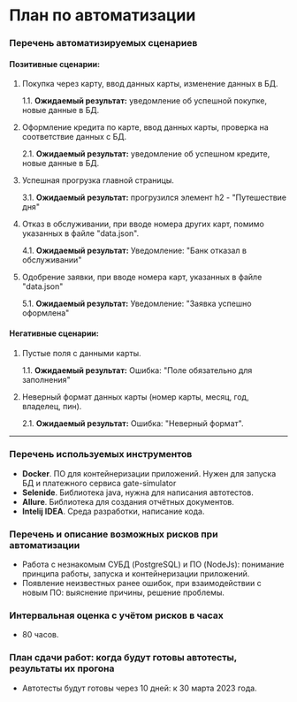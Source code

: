 # План по автоматизации

### Перечень автоматизируемых сценариев

#### Позитивные сценарии:

1. Покупка через карту, ввод данных карты, изменение данных в БД.

    1.1. **Ожидаемый результат:** уведомление об успешной покупке, новые данные в БД.


2. Оформление кредита по карте, ввод данных карты, проверка на соответствие данных с БД.

    2.1. **Ожидаемый результат:** уведомление об успешном кредите, новые данные в БД.

3. Успешная прогрузка главной страницы.

    3.1. **Ожидаемый результат:** прогрузился элемент h2 - "Путешествие дня"

4. Отказ в обслуживании, при вводе номера других карт, помимо указанных в файле "data.json".

    4.1. **Ожидаемый результат:** Уведомление: "Банк отказал в обслуживании"

5. Одобрение заявки, при вводе номера карт, указанных в файле "data.json"

   5.1. **Ожидаемый результат:** Уведомление: "Заявка успешно оформлена"

#### Негативные сценарии:

1. Пустые поля с данными карты.

    1.1. **Ожидаемый результат:** Ошибка: "Поле обязательно для заполнения"

2. Неверный формат данных карты (номер карты, месяц, год, владелец, пин).

    2.1. **Ожидаемый результат:** Ошибка: "Неверный формат".

---------------------
### Перечень используемых инструментов

- **Docker**. ПО для контейнеризации приложений. Нужен для запуска БД и платежного сервиса gate-simulator
- **Selenide**. Библиотека java, нужна для написания автотестов.
- **Allure**. Библиотека для создания отчётных документов.
- **Intelij IDEA**. Среда разработки, написание кода.

### Перечень и описание возможных рисков при автоматизации

- Работа с незнакомым СУБД (PostgreSQL) и ПО (NodeJs): понимание принципа работы, запуска и контейнеризации приложений.
- Появление неизвестных ранее ошибок, при взаимодействии с новым ПО: выяснение причины, решение проблемы.

### Интервальная оценка с учётом рисков в часах

- 80 часов.

### План сдачи работ: когда будут готовы автотесты, результаты их прогона

- Автотесты будут готовы через 10 дней: к 30 марта 2023 года.